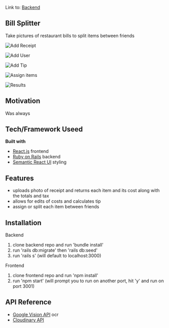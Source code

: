 Link to: [Backend](https://github.com/sungchaan/receipt-scanner-backend_project5)
## Bill Splitter
Take pictures of restaurant bills to split items between friends

![Add Receipt](https://github.com/sungchan/receipt-scanner-frontend_project5/blob/master/gifs/1.%20Add%20Receipt%20.gif)

![Add User](https://github.com/sungchan/receipt-scanner-frontend_project5/blob/master/gifs/2.%20Add%20users.gif)

![Add Tip](https://github.com/sungchan/receipt-scanner-frontend_project5/blob/master/gifs/3.%20Add%20tip.gif)

![Assign items](https://github.com/sungchan/receipt-scanner-frontend_project5/blob/master/gifs/4.%20Assign%20items.gif)

![Results](https://github.com/sungchan/receipt-scanner-frontend_project5/blob/master/gifs/5.%20Results.gif)


## Motivation
Was always 

## Tech/Framework Useed
<b> Built with </b>
- [React.js](https://reactjs.org/) frontend
- [Ruby on Rails](https://rubyonrails.org/) backend
- [Semantic React UI](https://react.semantic-ui.com/) styling

## Features
- uploads photo of receipt and returns each item and its cost along with the totals and tax
- allows for edits of costs and calculates tip 
- assign or split each item between friends 

## Installation
Backend
1. clone backend repo and run 'bundle install'
2. run 'rails db:migrate' then 'rails db:seed'
3. run 'rails s' (will default to localhost:3000)

Frontend
1. clone frontend repo and run 'npm install'
2. run 'npm start' (will prompt you to run on another port, hit 'y' and run on port 3001)

## API Reference
- [Google Vision API](https://www.google.com/search?q=google+vision+api&rlz=1C5CHFA_enUS814US814&oq=google+vision+api&aqs=chrome..69i57j69i60l2j0j69i65j69i59.3303j0j7&sourceid=chrome&ie=UTF-8) ocr
- [Cloudinary API](http://cloudinary.com)
